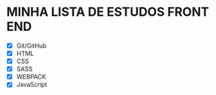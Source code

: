 # MINHA LISTA DE ESTUDOS FRONT END

- [x] Git/GitHub
- [x] HTML
- [x] CSS
- [x] SASS
- [X] WEBPACK
- [x] JavaScript
